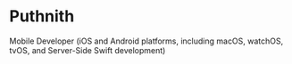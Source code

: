 # Puthnith

Mobile Developer (iOS and Android platforms, including macOS, watchOS, tvOS, and Server-Side Swift development)
